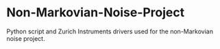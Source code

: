 # Non-Markovian-Noise-Project
Python script and Zurich Instruments drivers used for the non-Markovian noise project. 
